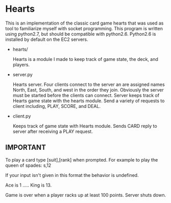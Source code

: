 # Hearts

This is an implementation of the classic card game hearts that was
used as tool to familiarize myself with socket programming. This
program is written using python2.7, but should be compatible with
python2.6. Python2.6 is installed by default on the EC2 servers.

* hearts/

    Hearts is a module I made to keep track of game state, the
    deck, and players.

* server.py

    Hearts server. Four clients connect to the server an are
    assigned names North, East, South, and west in the order they join.
    Obviously the server must be started before the clients can connect.
    Server keeps track of Hearts game state with the hearts module. Send a
    variety of requests to client including, PLAY, SCORE, and DEAL.

* client.py

    Keeps track of game state with Hearts module. Sends CARD
    reply to server after receiving a PLAY request.

## IMPORTANT


To play a card type [suit],[rank] when prompted. For example to play the queen of spades: s,12

If your input isn't given in this format the behavior is undefined.

Ace is 1 ..... King is 13.

Game is over when a player racks up at least 100 points. Server shuts down.